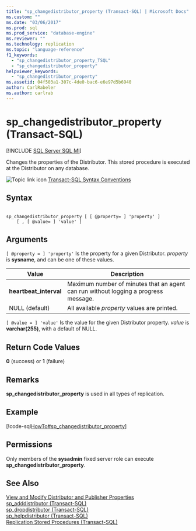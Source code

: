 ```yaml
---
title: "sp_changedistributor_property (Transact-SQL) | Microsoft Docs"
ms.custom: ""
ms.date: "03/06/2017"
ms.prod: sql
ms.prod_service: "database-engine"
ms.reviewer: ""
ms.technology: replication
ms.topic: "language-reference"
f1_keywords: 
  - "sp_changedistributor_property_TSQL"
  - "sp_changedistributor_property"
helpviewer_keywords: 
  - "sp_changedistributor_property"
ms.assetid: 04f503a1-307c-4de0-bac6-e6e97d5b6940
author: CarlRabeler
ms.author: carlrab
---
```

# sp_changedistributor_property (Transact-SQL)
[!INCLUDE [SQL Server SQL MI](../../includes/applies-to-version/sql-asdbmi.md)]

  Changes the properties of the Distributor. This stored procedure is executed at the Distributor on any database.  
  
 ![Topic link icon](../../database-engine/configure-windows/media/topic-link.gif "Topic link icon") [Transact-SQL Syntax Conventions](../../t-sql/language-elements/transact-sql-syntax-conventions-transact-sql.md)  
  
## Syntax  
  
```  
  
sp_changedistributor_property [ [ @property= ] 'property' ]  
    [ , [ @value= ] 'value' ]  
```  
  
## Arguments  
`[ @property = ] 'property'`
 Is the property for a given Distributor. *property* is **sysname**, and can be one of these values.  
  
|Value|Description|  
|-----------|-----------------|  
|**heartbeat_interval**|Maximum number of minutes that an agent can run without logging a progress message.|  
|NULL (default)|All available *property* values are printed.|  
  
`[ @value = ] 'value'`
 Is the value for the given Distributor property. *value* is **varchar(255)**, with a default of NULL.  
  
## Return Code Values  
 **0** (success) or **1** (failure)  
  
## Remarks  
 **sp_changedistributor_property** is used in all types of replication.  
  
## Example  
 [!code-sql[HowTo#sp_changedistributor_property](../../relational-databases/replication/codesnippet/tsql/sp-changedistributor-pro_1.sql)]  
  
## Permissions  
 Only members of the **sysadmin** fixed server role can execute **sp_changedistributor_property**.  
  
## See Also  
 [View and Modify Distributor and Publisher Properties](../../relational-databases/replication/view-and-modify-distributor-and-publisher-properties.md)   
 [sp_adddistributor &#40;Transact-SQL&#41;](../../relational-databases/system-stored-procedures/sp-adddistributor-transact-sql.md)   
 [sp_dropdistributor &#40;Transact-SQL&#41;](../../relational-databases/system-stored-procedures/sp-dropdistributor-transact-sql.md)   
 [sp_helpdistributor &#40;Transact-SQL&#41;](../../relational-databases/system-stored-procedures/sp-helpdistributor-transact-sql.md)   
 [Replication Stored Procedures &#40;Transact-SQL&#41;](../../relational-databases/system-stored-procedures/replication-stored-procedures-transact-sql.md)  
  
  

